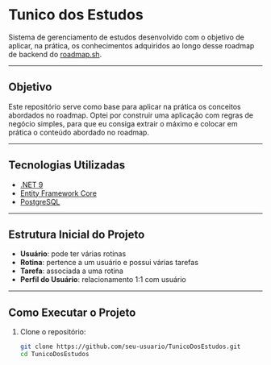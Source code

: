 # Tunico dos Estudos

Sistema de gerenciamento de estudos desenvolvido com o objetivo de aplicar, na prática, os conhecimentos adquiridos ao longo desse roadmap de backend do [roadmap.sh](https://roadmap.sh/backend).

---

## Objetivo

Este repositório serve como base para aplicar na prática os conceitos abordados no roadmap. Optei por construir uma aplicação com regras de negócio simples, para que eu consiga extrair o máximo e colocar em prática o conteúdo abordado no roadmap.


---

## Tecnologias Utilizadas

- [.NET 9](https://dotnet.microsoft.com/en-us/)
- [Entity Framework Core](https://learn.microsoft.com/ef/core/)
- [PostgreSQL](https://www.postgresql.org/)

---

## Estrutura Inicial do Projeto

- **Usuário**: pode ter várias rotinas
- **Rotina**: pertence a um usuário e possui várias tarefas
- **Tarefa**: associada a uma rotina
- **Perfil do Usuário**: relacionamento 1:1 com usuário
  
---

## Como Executar o Projeto

1. Clone o repositório:
   ```bash
   git clone https://github.com/seu-usuario/TunicoDosEstudos.git
   cd TunicoDosEstudos
